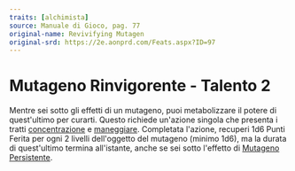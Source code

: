 ```yaml
---
traits: [alchimista]
source: Manuale di Gioco, pag. 77
original-name: Revivifying Mutagen
original-srd: https://2e.aonprd.com/Feats.aspx?ID=97
---
```


# Mutageno Rinvigorente - Talento 2

Mentre sei sotto gli effetti di un mutageno, puoi metabolizzare il potere di
quest'ultimo per curarti. Questo richiede un'azione singola che presenta i
tratti [concentrazione](/tratti/concentrazione) e
[maneggiare](/tratti/maneggiare). Completata l'azione, recuperi 1d6 Punti Ferita
per ogni 2 livelli dell'oggetto del mutageno (minimo 1d6), ma la durata di
quest'ultimo termina all'istante, anche se sei sotto l'effetto di
[Mutageno Persistente](/classi/alchimista/talenti/mutageno-persistente).
